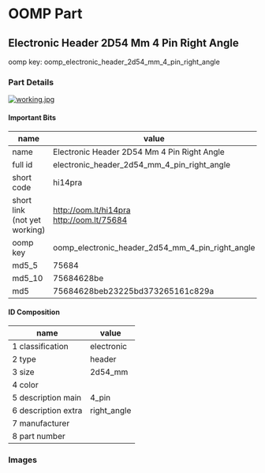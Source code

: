 # OOMP Part  
## Electronic Header 2D54 Mm 4 Pin Right Angle  
  
oomp key: oomp_electronic_header_2d54_mm_4_pin_right_angle  
  
### Part Details  
  
[![working.jpg](working_600.jpg)](working.jpg)  
  
#### Important Bits  
| name | value | 
| --- | --- | 
| name | Electronic Header 2D54 Mm 4 Pin Right Angle | 
| full id | electronic_header_2d54_mm_4_pin_right_angle | 
| short code | hi14pra | 
| short link<br>(not yet working) | http://oom.lt/hi14pra<br>http://oom.lt/75684 | 
| oomp key | oomp_electronic_header_2d54_mm_4_pin_right_angle | 
| md5_5 | 75684 | 
| md5_10 | 75684628be | 
| md5 | 75684628beb23225bd373265161c829a | 
#### ID Composition  
| name | value | 
| --- | --- | 
| 1 classification | electronic | 
| 2 type | header | 
| 3 size | 2d54_mm | 
| 4 color |  | 
| 5 description main | 4_pin | 
| 6 description extra | right_angle | 
| 7 manufacturer |  | 
| 8 part number |  | 
### Images  
